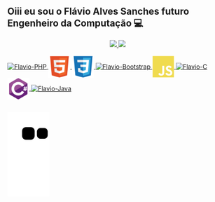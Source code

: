 ## Oiii eu sou o Flávio Alves Sanches futuro Engenheiro da Computação 💻 
<div align="center">
  <a href="https://github.com/FlavioSanches">
  <img height="180em" src="https://github-readme-stats.vercel.app/api?username=FlavioSanches&show_icons=true&theme=dracula&include_all_commits=true&count_private=true"/>
  <img height="120em" src="https://github-readme-stats.vercel.app/api/top-langs/?username=FlavioSanches&layout=compact&langs_count=7&theme=dracula"/>
</div>
<div style="display: inline_block"><br>
  <img align="center" alt="Flavio-PHP" height="50" width="50" src="https://cdn.jsdelivr.net/gh/devicons/devicon/icons/php/php-original.svg">
  <img align="center" alt="Flavio-HTML" height="50" width="50" src="https://raw.githubusercontent.com/devicons/devicon/master/icons/html5/html5-original.svg">
  <img align="center" alt="Flavio-CSS" height="50" width="50" src="https://raw.githubusercontent.com/devicons/devicon/master/icons/css3/css3-original.svg">
  <img align="center" alt="Flavio-Bootstrap" height="50" width="50" src="https://cdn.jsdelivr.net/gh/devicons/devicon/icons/bootstrap/bootstrap-plain.svg">
  <img align="center" alt="Flavio-JS" height="50" width="50" src="https://raw.githubusercontent.com/devicons/devicon/master/icons/javascript/javascript-plain.svg">
  <img align="center" alt="Flavio-C" height="50" width="50" src="https://cdn.jsdelivr.net/gh/devicons/devicon/icons/c/c-original.svg">
  <img align="center" alt="Flavio-C#" height="50" width="50" src="https://raw.githubusercontent.com/devicons/devicon/master/icons/csharp/csharp-original.svg">
  <img align="center" alt="Flavio-Java" height="50" width="50" src="https://cdn.jsdelivr.net/gh/devicons/devicon/icons/java/java-original-wordmark.svg">
 </div>
  
  ##
  
   ![Snake animation](https://github.com/FlavioSanches/FlavioSanches/blob/output/github-contribution-grid-snake.svg)

 
  
